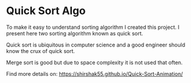# Quick Sort Algo

To make it easy to understand sorting algorithm I created this project. I
present here two sorting algorithm known as quick sort.

Quick sort is ubiquitous in computer science and a good engineer should know the
crux of quick sort.

Merge sort is good but due to space complexity it is not used that often.

Find more details on: https://shirshak55.github.io/Quick-Sort-Animation/
